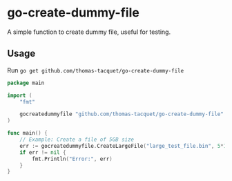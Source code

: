 # go-create-dummy-file

A simple function to create dummy file, useful for testing.

## Usage

Run `go get github.com/thomas-tacquet/go-create-dummy-file`

```go
package main

import (
	"fmt"

	gocreatedummyfile "github.com/thomas-tacquet/go-create-dummy-file"
)

func main() {
	// Example: Create a file of 5GB size
	err := gocreatedummyfile.CreateLargeFile("large_test_file.bin", 5*1024*1024*1024) // 5 GB
	if err != nil {
		fmt.Println("Error:", err)
	}
}
```
